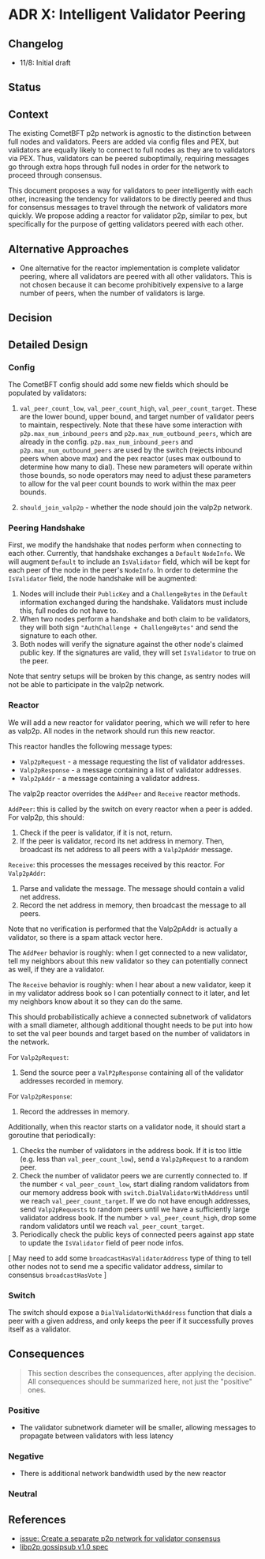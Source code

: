 
# ADR X: Intelligent Validator Peering

## Changelog

- 11/8: Initial draft

## Status

## Context

The existing CometBFT p2p network is agnostic to the distinction between full nodes and validators. Peers are added via config files and PEX, but validators are equally likely to connect to full nodes as they are to validators via PEX. Thus, validators can be peered suboptimally, requiring messages go through extra hops through full nodes in order for the network to proceed through consensus.

This document proposes a way for validators to peer intelligently with each other, increasing the tendency for validators to be directly peered and thus for consensus messages to travel through the network of validators more quickly. We propose adding a reactor for validator p2p, similar to pex, but specifically for the purpose of getting validators peered with each other.

## Alternative Approaches

- One alternative for the reactor implementation is complete validator peering, where all validators are peered with all other validators. This is not chosen because it can become prohibitively expensive to a large number of peers, when the number of validators is large.


## Decision

## Detailed Design

### Config

The CometBFT config should add some new fields which should be populated by validators:

1.  `val_peer_count_low`, `val_peer_count_high`, `val_peer_count_target`. These are the lower bound, upper bound, and target number of validator peers to maintain, respectively. Note that these have some interaction with `p2p.max_num_inbound_peers` and `p2p.max_num_outbound_peers`, which are already in the config. `p2p.max_num_inbound_peers` and `p2p.max_num_outbound_peers` are used by the switch (rejects inbound peers when above max) and the pex reactor (uses max outbound to determine how many to dial). These new parameters will operate within those bounds, so node operators may need to adjust these parameters to allow for the val peer count bounds to work within the max peer bounds.

2.  `should_join_valp2p` - whether the node should join the valp2p network.

### Peering Handshake

First, we modify the handshake that nodes perform when connecting to each other. Currently, that handshake exchanges a `Default` `NodeInfo`. We will augment `Default` to include an `IsValidator` field, which will be kept for each peer of the node in the peer's `NodeInfo`. In order to determine the `IsValidator` field, the node handshake will be augmented:

1. Nodes will include their `PublicKey` and a `ChallengeBytes` in the `Default` information exchanged during the handshake. Validators must include this, full nodes do not have to.
2. When two nodes perform a handshake and both claim to be validators, they will both sign `"AuthChallenge + ChallengeBytes"` and send the signature to each other.
3. Both nodes will verify the signature against the other node's claimed public key. If the signatures are valid, they will set `IsValidator` to true on the peer.

Note that sentry setups will be broken by this change, as sentry nodes will not be able to participate in the valp2p network.

### Reactor

We will add a new reactor for validator peering, which we will refer to here as valp2p. All nodes in the network should run this new reactor.

This reactor handles the following message types:
-  `Valp2pRequest` - a message requesting the list of validator addresses.
-  `Valp2pResponse` - a message containing a list of validator addresses.
-  `Valp2pAddr` - a message containing a validator address.

The valp2p reactor overrides the `AddPeer` and `Receive` reactor methods.

`AddPeer`: this is called by the switch on every reactor when a peer is added. For valp2p, this should:
1. Check if the peer is validator, if it is not, return.
2. If the peer is validator, record its net address in memory. Then, broadcast its net address to all peers with a `Valp2pAddr` message.

`Receive`: this processes the messages received by this reactor.
For `Valp2pAddr`:
1. Parse and validate the message. The message should contain a valid net address.
2. Record the net address in memory, then broadcast the message to all peers.

Note that no verification is performed that the Valp2pAddr is actually a validator, so there is a spam attack vector here.

The `AddPeer` behavior is roughly: when I get connected to a new validator, tell my neighbors about this new validator so they can potentially connect as well, if they are a validator.

The `Receive` behavior is roughly: when I hear about a new validator, keep it in my validator address book so I can potentially connect to it later, and let my neighbors know about it so they can do the same.

This should probabilistically achieve a connected subnetwork of validators with a small diameter, although additional thought needs to be put into how to set the val peer bounds and target based on the number of validators in the network.

For `Valp2pRequest`:
1. Send the source peer a `ValP2pResponse` containing all of the validator addresses recorded in memory.

For `Valp2pResponse`:
1. Record the addresses in memory.

Additionally, when this reactor starts on a validator node, it should start a goroutine that periodically:

1. Checks the number of validators in the address book. If it is too little (e.g. less than `val_peer_count_low`), send a `Valp2pRequest` to a random peer.
2. Check the number of validator peers we are currently connected to. If the number < `val_peer_count_low`, start dialing random validators from our memory address book with `switch.DialValidatorWithAddress` until we reach `val_peer_count_target`. If we do not have enough addresses, send `Valp2pRequests` to random peers until we have a sufficiently large validator address book. If the number > `val_peer_count_high`, drop some random validators until we reach `val_peer_count_target`.
3. Periodically check the public keys of connected peers against app state to update the `IsValidator` field of peer node infos.

[ May need to add some `broadcastHasValidatorAddress` type of thing to tell other nodes not to send me a specific validator address, similar to consensus `broadcastHasVote` ]

### Switch

The switch should expose a `DialValidatorWithAddress` function that dials a peer with a given address, and only keeps the peer if it successfully proves itself as a validator.

## Consequences

> This section describes the consequences, after applying the decision. All
> consequences should be summarized here, not just the "positive" ones.

### Positive
- The validator subnetwork diameter will be smaller, allowing messages to propagate between validators with less latency

### Negative
- There is additional network bandwidth used by the new reactor

### Neutral

## References

- [issue: Create a separate p2p network for validator consensus](https://github.com/skip-mev/cometbft/issues/5)
- [libp2p gossipsub v1.0 spec](https://github.com/libp2p/specs/blob/master/pubsub/gossipsub/gossipsub-v1.0.md)